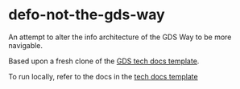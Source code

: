 # defo-not-the-gds-way
An attempt to alter the info architecture of the GDS Way to be more navigable.

Based upon a fresh clone of the [GDS tech docs template](https://github.com/alphagov/tdt-documentation).

To run locally, refer to the docs in the [tech docs template](https://github.com/alphagov/tdt-documentation)